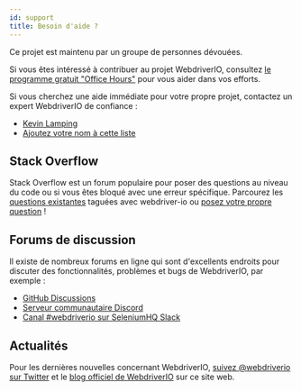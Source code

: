 ```yaml
---
id: support
title: Besoin d'aide ?
---
```


Ce projet est maintenu par un groupe de personnes dévouées.

Si vous êtes intéressé à contribuer au projet WebdriverIO, consultez [le programme gratuit "Office Hours"](/blog/2020/07/01/office-hours) pour vous aider dans vos efforts.

Si vous cherchez une aide immédiate pour votre propre projet, contactez un expert WebdriverIO de confiance :

- [Kevin Lamping](https://www.codementor.io/@kevinlamping)
- [Ajoutez votre nom à cette liste](https://github.com/webdriverio/webdriverio/edit/master/website/docs/Support.md)

## Stack Overflow

Stack Overflow est un forum populaire pour poser des questions au niveau du code ou si vous êtes bloqué avec une erreur spécifique. Parcourez les [questions existantes](https://stackoverflow.com/questions/tagged/webdriver-io) taguées avec webdriver-io ou [posez votre propre question](https://stackoverflow.com/questions/ask?tags=webdriver-io) !

## Forums de discussion

Il existe de nombreux forums en ligne qui sont d'excellents endroits pour discuter des fonctionnalités, problèmes et bugs de WebdriverIO, par exemple :

- [GitHub Discussions](https://github.com/webdriverio/webdriverio/discussions)
- [Serveur communautaire Discord](https://discord.webdriver.io)
- [Canal #webdriverio sur SeleniumHQ Slack](https://join.slack.com/t/seleniumhq/shared_invite/zt-vv33sc0w-VKKQop3WDV_lfrLXGGHvDw)

## Actualités

Pour les dernières nouvelles concernant WebdriverIO, [suivez @webdriverio sur Twitter](https://twitter.com/webdriverio) et le [blog officiel de WebdriverIO](/blog) sur ce site web.
